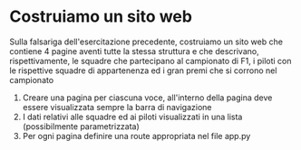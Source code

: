 # Costruiamo un sito web

Sulla falsariga dell'esercitazione precedente, costruiamo un sito web che contiene 4 pagine
aventi tutte la stessa struttura e che descrivano, rispettivamente, le squadre che partecipano al campionato di F1, i piloti con le rispettive squadre di appartenenza ed
i gran premi che si corrono nel campionato

1. Creare una pagina per ciascuna voce, all'interno della pagina deve essere visualizzata sempre la barra di navigazione
2. I dati relativi alle squadre ed ai piloti visualizzati in una lista (possibilmente parametrizzata)
3. Per ogni pagina definire una route appropriata nel file app.py

